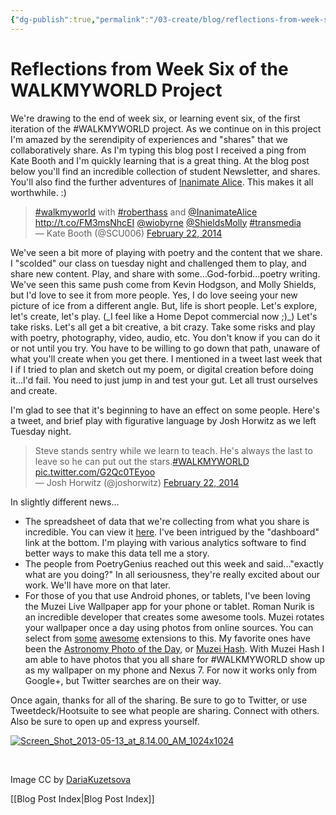 ```yaml
---
{"dg-publish":true,"permalink":"/03-create/blog/reflections-from-week-six-of-the-walkmyworld-project/","title":"Reflections from Week Six of the #WALKMYWORLD Project","tags":["walkmyworld"]}
---
```


# Reflections from Week Six of the WALKMYWORLD Project

We're drawing to the end of week six, or learning event six, of the first iteration of the #WALKMYWORLD project. As we continue on in this project I'm amazed by the serendipity of experiences and "shares" that we collaboratively share. As I'm typing this blog post I received a ping from Kate Booth and I'm quickly learning that is a great thing. At the blog post below you'll find an incredible collection of student Newsletter, and shares. You'll also find the further adventures of [Inanimate Alice](http://www.inanimatealice.com/). This makes it all worthwhile. :)

<blockquote class="twitter-tweet" lang="en"><a href="https://twitter.com/search?q=%23walkmyworld&amp;src=hash">#walkmyworld</a> with <a href="https://twitter.com/search?q=%23roberthass&amp;src=hash">#roberthass</a> and <a href="https://twitter.com/InanimateAlice">@InanimateAlice</a> <a href="http://t.co/FM3msNhcEI">http://t.co/FM3msNhcEI</a> <a href="https://twitter.com/wiobyrne">@wiobyrne</a> <a href="https://twitter.com/ShieldsMolly">@ShieldsMolly</a> <a href="https://twitter.com/search?q=%23transmedia&amp;src=hash">#transmedia</a><div></div>— Kate Booth (@SCU006) <a href="https://twitter.com/SCU006/statuses/437125305648427009">February 22, 2014</a></blockquote>We've seen a bit more of playing with poetry and the content that we share. I "scolded" our class on tuesday night and challenged them to play, and share new content. Play, and share with some...God-forbid...poetry writing. We've seen this same push come from Kevin Hodgson, and Molly Shields, but I'd love to see it from more people. Yes, I do love seeing your new picture of ice from a different angle. But, life is short people. Let's explore, let's create, let's play. (_I feel like a Home Depot commercial now ;)_) Let's take risks. Let's all get a bit creative, a bit crazy. Take some risks and play with poetry, photography, video, audio, etc. You don't know if you can do it or not until you try. You have to be willing to go down that path, unaware of what you'll create when you get there. I mentioned in a tweet last week that I if I tried to plan and sketch out my poem, or digital creation before doing it...I'd fail. You need to just jump in and test your gut. Let all trust ourselves and create.

I'm glad to see that it's beginning to have an effect on some people. Here's a tweet, and brief play with figurative language by Josh Horwitz as we left Tuesday night.

<blockquote class="twitter-tweet" lang="en">Steve stands sentry while we learn to teach. He's always the last to leave so he can put out the stars.<a href="https://twitter.com/search?q=%23WALKMYWORLD&amp;src=hash">#WALKMYWORLD</a> <a href="http://t.co/G2Qc0TEyoo">pic.twitter.com/G2Qc0TEyoo</a><div></div>— Josh Horwitz (@joshorwitz) <a href="https://twitter.com/joshorwitz/statuses/437037364473761792">February 22, 2014</a></blockquote>
<script charset="utf-8" type="text/javascript" src="//platform.twitter.com/widgets.js" async></script>

In slightly different news...

- The spreadsheet of data that we're collecting from what you share is incredible. You can view it [here](https://docs.google.com/spreadsheet/ccc?key=0AobnEbX-nqlodEtlM1FXM0VJTkxXZi1qU0o1MEpULXc&usp=sharing#gid=82). I've been intrigued by the "dashboard" link at the bottom. I'm playing with various analytics software to find better ways to make this data tell me a story.
- The people from PoetryGenius reached out this week and said..."exactly what are you doing?" In all seriousness, they're really excited about our work. We'll have more on that later.
- For those of you that use Android phones, or tablets, I've been loving the Muzei Live Wallpaper app for your phone or tablet. Roman Nurik is an incredible developer that creates some awesome tools. Muzei rotates your wallpaper once a day using photos from online sources. You can select from [some](http://www.androidcentral.com/best-muzei-live-wallpaper-extensions) [awesome](http://www.androidpolice.com/2014-02-17/muzei-extension-roundup-part-2-google-plus-hashtags-album-artwork-dropbox-and-more/) extensions to this. My favorite ones have been the [Astronomy Photo of the Day](https://play.google.com/store/apps/details?id=com.richapps.apod&referrer=utm_source%3Dandroidcentral%26utm_medium%3Dblog%26utm_campaign%3Dbloglink), or [Muzei Hash](https://play.google.com/store/apps/details?id=com.flavienlaurent.muzei.hash&hl=en&referrer=utm_source%3DPlayboard%26utm_medium%3DWidgetWeb%26utm_campaign%3DPlayboard). With Muzei Hash I am able to have photos that you all share for #WALKMYWORLD show up as my wallpaper on my phone and Nexus 7. For now it works only from Google+, but Twitter searches are on their way.

Once again, thanks for all of the sharing. Be sure to go to Twitter, or use Tweetdeck/Hootsuite to see what people are sharing. Connect with others. Also be sure to open up and express yourself.

[![Screen_Shot_2013-05-13_at_8.14.00_AM_1024x1024](images/Screen_Shot_2013-05-13_at_8.14.00_AM_1024x1024-225x300.png)](http://wiobyrne.com/wp-content/uploads/2014/02/Screen_Shot_2013-05-13_at_8.14.00_AM_1024x1024.png)

 

Image CC by [DariaKuzetsova](http://www.deviantart.com/art/Walking-403036892)

[[Blog Post Index\|Blog Post Index]]